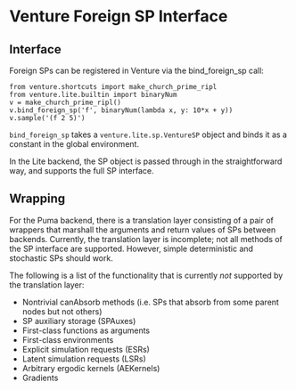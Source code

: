 Venture Foreign SP Interface
============================

Interface
---------

Foreign SPs can be registered in Venture via the bind_foreign_sp call:

    from venture.shortcuts import make_church_prime_ripl
    from venture.lite.builtin import binaryNum
    v = make_church_prime_ripl()
    v.bind_foreign_sp('f', binaryNum(lambda x, y: 10*x + y))
    v.sample('(f 2 5)')

`bind_foreign_sp` takes a `venture.lite.sp.VentureSP` object and binds
it as a constant in the global environment.

In the Lite backend, the SP object is passed through in the
straightforward way, and supports the full SP interface.

Wrapping
--------

For the Puma backend, there is a translation layer consisting of a
pair of wrappers that marshall the arguments and return values of SPs
between backends. Currently, the translation layer is incomplete; not
all methods of the SP interface are supported. However, simple
deterministic and stochastic SPs should work.

The following is a list of the functionality that is currently *not*
supported by the translation layer:

* Nontrivial canAbsorb methods (i.e. SPs that absorb from some parent
  nodes but not others)
* SP auxiliary storage (SPAuxes)
* First-class functions as arguments
* First-class environments
* Explicit simulation requests (ESRs)
* Latent simulation requests (LSRs)
* Arbitrary ergodic kernels (AEKernels)
* Gradients
